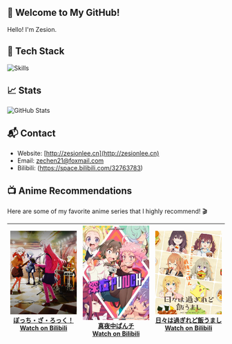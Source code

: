 ## 👋 Welcome to My GitHub!

Hello! I'm Zesion.

## 🚀 Tech Stack

![Skills](https://skillicons.dev/icons?i=js,ts,html,css,vue,nodejs,java,spring)

## 📈 Stats

![GitHub Stats](https://github-readme-stats.vercel.app/api?username=zesion21&show_icons=true&theme=tokyonight&bg_color=90,004e95,904e95)

<!--## 📚 Projects
- **[Project Name]**: A brief description. [Link](#)-->

## 📬 Contact

- Website: [http://zesionlee.cn](http://zesionlee.cn)
- Email: zechen21@foxmail.com
- Bilibili: (https://space.bilibili.com/32763783)

## 📺 Anime Recommendations

Here are some of my favorite anime series that I highly recommend! 🎬

| <img src="image/01.png" alt="ぼっち・ざ・ろっく！" width="200"/><br>[**ぼっち・ざ・ろっく！**](https://ani.gamer.com.tw/animeVideo.php?sn=31599)<br>[Watch on Bilibili](https://www.bilibili.com/bangumi/play/ss2828) | <img src="image/02.png" alt="ぼっち・ざ・ろっく！" width="200"/><br>[**真夜中ぱんチ**](https://ani.gamer.com.tw/animeVideo.php?sn=38831)<br>[Watch on Bilibili](https://www.bilibili.com/bangumi/play/ss2681) | <img src="image/03.png" alt="日々は過ぎれど飯うまし" width="200"/><br> [**日々は過ぎれど飯うまし**](https://ani.gamer.com.tw/animeVideo.php?sn=42917)<br>[Watch on Bilibili](https://www.bilibili.com/bangumi/play/ss3947) |
| :-------------------------------------------------------------------------------------------------------------------------------------------------------------------------------------------------------------------: | :-----------------------------------------------------------------------------------------------------------------------------------------------------------------------------------------------------------: | :------------------------------------------------------------------------------------------------------------------------------------------------------------------------------------------------------------------------: |
